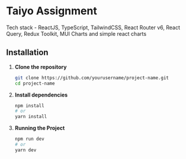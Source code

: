 # Taiyo Assignment

Tech stack - ReactJS, TypeScript, TailwindCSS, React Router v6, React Query, Redux Toolkit, MUI Charts and simple react charts
## Installation

1. **Clone the repository**

   ```bash
   git clone https://github.com/yourusername/project-name.git
   cd project-name
1. **Install dependencies**

   ```bash
   npm install
   # or
   yarn install

1. **Running the Project**

   ```bash
   npm run dev
   # or
   yarn dev

